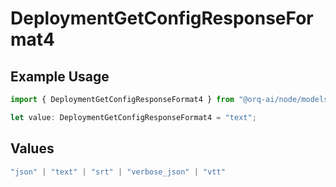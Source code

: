 # DeploymentGetConfigResponseFormat4

## Example Usage

```typescript
import { DeploymentGetConfigResponseFormat4 } from "@orq-ai/node/models/operations";

let value: DeploymentGetConfigResponseFormat4 = "text";
```

## Values

```typescript
"json" | "text" | "srt" | "verbose_json" | "vtt"
```